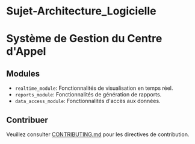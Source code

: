 # Sujet-Architecture_Logicielle

# Système de Gestion du Centre d'Appel

## Modules
- `realtime_module`: Fonctionnalités de visualisation en temps réel.
- `reports_module`: Fonctionnalités de génération de rapports.
- `data_access_module`: Fonctionnalités d'accès aux données.

## Contribuer
Veuillez consulter [CONTRIBUTING.md](documentation/CONTRIBUTING.md) pour les directives de contribution.
